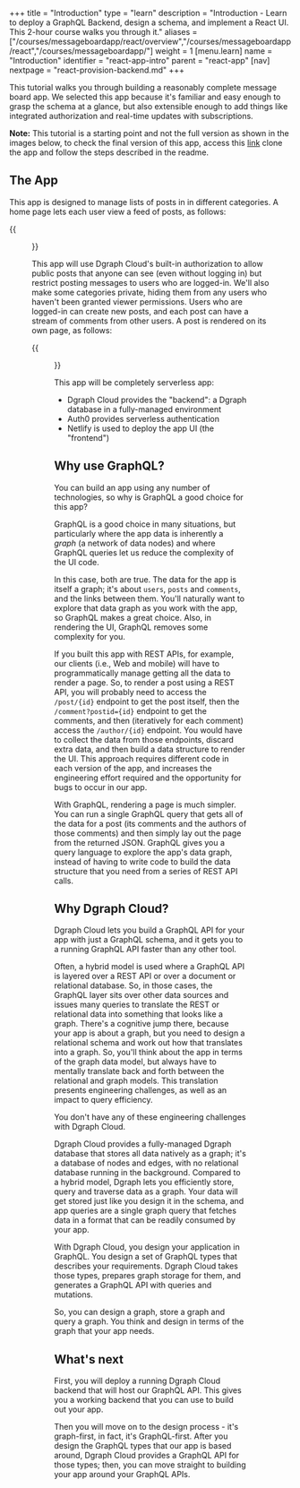 +++
title = "Introduction"
type = "learn"
description = "Introduction - Learn to deploy a GraphQL Backend, design a schema, and implement a React UI. This 2-hour course walks you through it."
aliases = ["/courses/messageboardapp/react/overview","/courses/messageboardapp/react","/courses/messageboardapp/"]
weight = 1
[menu.learn]
  name = "Introduction"
  identifier = "react-app-intro"
  parent = "react-app"
[nav]
nextpage =  "react-provision-backend.md"
+++


This tutorial walks you through building a reasonably complete message
board app. We selected this app because it's familiar and easy enough
to grasp the schema at a glance, but also extensible enough to add
things like integrated authorization and real-time updates with
subscriptions.

**Note:** This tutorial is a starting point and not the full version as shown in the images below, to check the final version of this app, access this [link](https://github.com/dgraph-io/discuss-tutorial/tree/master) clone the app and follow the steps described in the readme.

## The App

This app is designed to manage lists of posts in in different categories. A home
page lets each user view a feed of posts, as follows:


{{<figure class="medium image" src="/images/message-board/main-screenshot.png" title="message board app main page">}}


This app will use Dgraph Cloud's built-in authorization to allow public posts
that anyone can see (even without logging in) but restrict posting messages to
users who are logged-in. We'll also make some categories private, hiding them
from any users who haven't been granted viewer permissions. Users who are
logged-in can create new posts, and each post can have a stream of comments from
other users. A post is rendered on its own page, as follows:

{{<figure class="medium image" src="/images/message-board/post-screenshot.png" title="App post page">}}

This app will be completely serverless app:

*  Dgraph Cloud provides the "backend": a Dgraph database in a fully-managed
   environment
*  Auth0 provides serverless authentication
*  Netlify is used to deploy the app UI (the "frontend")


## Why use GraphQL?

You can build an app using any number of technologies, so why is GraphQL a good
choice for this app?

GraphQL is a good choice in many situations, but particularly where the app data
is inherently a *graph* (a network of data nodes) and where GraphQL queries let
us reduce the complexity of the UI code.

In this case, both are true. The data for the app is itself a graph; it's
about `users`, `posts` and `comments`, and the links between them. You'll naturally
want to explore that data graph as you work with the app, so GraphQL makes a
great choice. Also, in rendering the UI, GraphQL removes some complexity for
you.

If you built this app with REST APIs, for example, our clients (i.e., Web and
mobile) will have to programmatically manage getting all the data to render a
page. So, to render a post using a REST API, you will probably need to access
the `/post/{id}` endpoint to get the post itself, then the
`/comment?postid={id}` endpoint to get the comments, and then (iteratively for
each comment) access the `/author/{id}` endpoint. You would have to collect the
data from those endpoints, discard extra data, and then build a data structure
to render the UI. This approach requires different code in each version of the
app, and increases the engineering effort required and the opportunity for bugs
to occur in our app.  

With GraphQL, rendering a page is much simpler. You can run a single GraphQL
query that gets all of the data for a post (its comments and the authors of
those comments) and then simply lay out the page from the returned JSON. GraphQL
gives you a query language to explore the app's data graph, instead of having to
write code to build the data structure that you need from a series of REST API
calls.

## Why Dgraph Cloud?

Dgraph Cloud lets you build a GraphQL API for your app with just a GraphQL
schema, and it gets you to a running GraphQL API faster than any other tool.

Often, a hybrid model is used where a GraphQL API is layered over a REST API or
over a document or relational database. So, in those cases, the GraphQL layer
sits over other data sources and issues many queries to translate the REST or
relational data into something that looks like a graph. There's a cognitive jump
there, because your app is about a graph, but you need to design a relational
schema and work out how that translates into a graph. So, you'll think about the
app in terms of the graph data model, but always have to mentally translate back
and forth between the relational and graph models. This translation presents
engineering challenges, as well as an impact to query efficiency.

You don't have any of these engineering challenges with Dgraph Cloud.

Dgraph Cloud provides a fully-managed Dgraph database that stores all data
natively as a graph; it's a database of nodes and edges, with no relational
database running in the background. Compared to a hybrid model, Dgraph lets
you efficiently store, query and traverse data as a graph. Your data will get
stored just like you design it in the schema, and app queries are a single graph
query that fetches data in a format that can be readily consumed by your app.

With Dgraph Cloud, you design your application in GraphQL. You design a set of
GraphQL types that describes your requirements. Dgraph Cloud takes those types,
prepares graph storage for them, and generates a GraphQL API with queries and
mutations.

So, you can design a graph, store a graph and query a graph. You think and
design in terms of the graph that your app needs.

<!-- ## App architecture

You are going to build a serverless app here, ... Auth0, Netlify, Dgraph Cloud ... not the only choice for a Dgraph Cloud app, but a good one for lots of situations and for this tutorial.

**FIXME: design image in here about how the app will work**
**FIXME: maybe a couple of images, to pull things apart and make simpler, but has to show Dgraph Cloud backend, Auth provider, JWTs, frontend UI, in netlify.**
-->

## What's next

First, you will deploy a running Dgraph Cloud backend that will host our
GraphQL API. This gives you a working backend that you can use to build out your
app.

Then you will move on to the design process - it's graph-first, in fact, it's
GraphQL-first. After you design the GraphQL types that our app is based around,
Dgraph Cloud provides a GraphQL API for those types; then, you can move
straight to building your app around your GraphQL APIs.